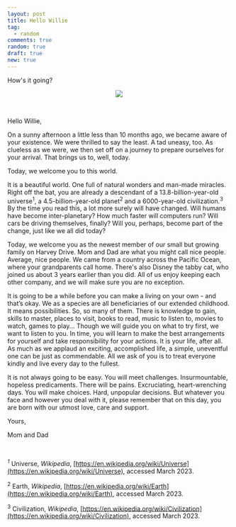 ```yaml
---
layout: post
title: Hello Willie
tag:
  - random
comments: true
random: true
draft: true
new: true
---
```


How's it going?

<p float="left" align="middle">
  <img src="https://shawenyao.github.io/Photos/Random/ws.jpg"/>
</p>

<br>

Hello Willie,

On a sunny afternoon a little less than 10 months ago, we became aware of your existence. We were thrilled to say the least. A tad uneasy, too. As clueless as we were, we then set off on a journey to prepare ourselves for your arrival. That brings us to, well, today.

Today, we welcome you to this world. 

It is a beautiful world. One full of natural wonders and man-made miracles. Right off the bat, you are already a descendant of a 13.8-billion-year-old universe<sup>1</sup>, a 4.5-billion-year-old planet<sup>2</sup> and a 6000-year-old civilization.<sup>3</sup> By the time you read this, a lot more surely will have changed. Will humans have become inter-planetary? How much faster will computers run? Will cars be driving themselves, finally? Will you, perhaps, become part of the change, just like we all did today?

Today, we welcome you as the newest member of our small but growing family on Harvey Drive. Mom and Dad are what you might call nice people. Average, nice people. We came from a country across the Pacific Ocean, where your grandparents call home. There's also Disney the tabby cat, who joined us about 3 years earlier than you did. All of us enjoy keeping each other company, and we will make sure you are no exception.

It is going to be a while before you can make a living on your own - and that’s okay. We as a species are all beneficiaries of our extended childhood. It means possibilities. So, so many of them. There is knowledge to gain, skills to master, places to visit, books to read, music to listen to, movies to watch, games to play... Though we will guide you on what to try first, we want to listen to you. In time, you will learn to make the best arrangements for yourself and take responsibility for your actions. It is your life, after all. As much as we applaud an exciting, accomplished life, a simple, uneventful one can be just as commendable. All we ask of you is to treat everyone kindly and live every day to the fullest.

It is not always going to be easy. You will meet challenges. Insurmountable, hopeless predicaments. There will be pains. Excruciating, heart-wrenching days. You will make choices. Hard, unpopular decisions. But whatever you face and however you deal with it, please remember that on this day, you are born with our utmost love, care and support. 

Yours,

Mom and Dad

<br>

<var><sup>1</sup></var> Universe, _Wikipedia_, [https://en.wikipedia.org/wiki/Universe](https://en.wikipedia.org/wiki/Universe), accessed March 2023.

<sup>2</sup> Earth, _Wikipedia_, [https://en.wikipedia.org/wiki/Earth](https://en.wikipedia.org/wiki/Earth), accessed March 2023.

<sup>3</sup> Civilization, _Wikipedia_, [https://en.wikipedia.org/wiki/Civilization](https://en.wikipedia.org/wiki/Civilization), accessed March 2023.
